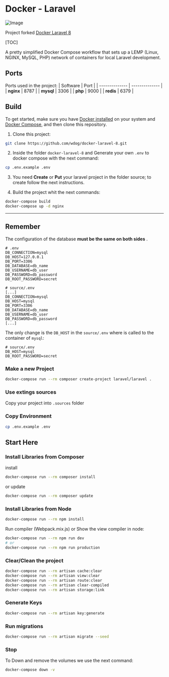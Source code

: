 # Docker - Laravel

![Image](https://repository-images.githubusercontent.com/309769351/1c0dfc80-1def-11eb-9e5c-641da3e3c9b4)

Project forked [Docker Laravel 8](https://github.com/supermavster/docker-laravel-8)

[TOC]

A pretty simplified Docker Compose workflow that sets up a LEMP (Linux, NGINX,
MySQL, PHP) network of containers for local Laravel development.

## Ports

Ports used in the project:
| Software       | Port           |
| -------------- | -------------- |
| **nginx**      | 8787           |
| **mysql**      | 3306           |
| **php**        | 9000           |
| **redis**      | 6379           |

## Build

To get started, make sure you have [Docker installed](https://docs.docker.com/)
on your system and [Docker Compose](https://docs.docker.com/compose/install/),
and then clone this repository.

1. Clone this project:

```sh
git clone https://github.com/wdog/docker-laravel-8.git
```

2. Inside the folder `docker-laravel-8` and Generate your own `.env` to docker compose with the next command:

```sh
cp .env.example .env
```

3. You need **Create** or **Put** your laravel project in the folder source; to create follow the next instructions.

4. Build the project whit the next commands:

```sh
docker-compose build
docker-compose up -d nginx
```

---

## Remember

The configuration of the database **must be the same on both sides**  .

```dotenv
# .env
DB_CONNECTION=mysql
DB_HOST=127.0.0.1
DB_PORT=3306
DB_DATABASE=db_name
DB_USERNAME=db_user
DB_PASSWORD=db_password
DB_ROOT_PASSWORD=secret
```

```dotenv
# source/.env
[...]
DB_CONNECTION=mysql
DB_HOST=mysql
DB_PORT=3306
DB_DATABASE=db_name
DB_USERNAME=db_user
DB_PASSWORD=db_password
[...]
```

The only change is the `DB_HOST` in the `source/.env` where is called to the container of `mysql`:

```dotenv
# source/.env
DB_HOST=mysql
DB_ROOT_PASSWORD=secret
```

### Make a new Project

```sh
docker-compose run --rm composer create-project laravel/laravel .
```

### Use extings sources

Copy your project into `.sources` folder

### Copy Environment

```sh
cp .env.example .env
```

## Start Here



### Install Libraries from Composer

install

```sh
docker-compose run --rm composer install
```

or update


```sh
docker-compose run --rm composer update
```

### Install Libraries from Node

```sh
docker-compose run --rm npm install
```

Run compiler (Webpack.mix.js) or Show the view compiler in node:

```sh
docker-compose run --rm npm run dev
# or
docker-compose run --rm npm run production
```

### Clear/Clean the project

```sh
docker-compose run --rm artisan cache:clear
docker-compose run --rm artisan view:clear
docker-compose run --rm artisan route:clear
docker-compose run --rm artisan clear-compiled
docker-compose run --rm artisan storage:link
```

### Generate Keys

```sh
docker-compose run --rm artisan key:generate
```

### Run migrations

```sh
docker-compose run --rm artisan migrate --seed
```

### Stop

To Down and remove the volumes we use the next command:

```sh
docker-compose down -v
```
